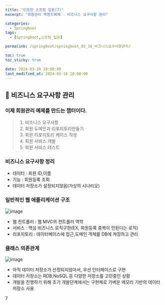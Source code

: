 ```yaml
---
title: "인프런 스프링 입문(7)"
excerpt: "회원관리 백엔드예제 - 비즈니스 요구사항 관리"

categories:
  - Springboot
tags:
  - [Springboot,스프링_입문]

permalink: /springboot/springboot_03_18_비즈니스요구사항관리/

toc: true
toc_sticky: true

date: 2024-03-18 20:00:00
last_modified_at: 2024-03-18 20:00:00
---
```


## 🦥 비즈니스 요구사항 관리

### 이제 회원관리 예제를 만드는 챕터이다.
>1. 비즈니스 요구사항  
>2. 회원 도메인과 리포지토리만들기
>3. 회원 리포지토리 케이스 작성
>4. 회원 서비스 개발
>5. 회원 서비스 테스트

### 비즈니스 요구사항 정리
  - 데이터 : 회원 ID,이름
  - 기능 : 회원등록 조회
  - 데이터 저장소가 설정되지않음(가상의 시나리오)
  
### 일반적인 웹 애플리케이션 구조
![image](https://github.com/garusitell/utterances/assets/45359953/42dcc993-7d25-4842-ac59-c6f5daeab46f)  

- 웹 컨트롤러 : 웹 MVC의 컨트롤러 역학
- 서비스 : 핵심 비즈니스 로직구현(EX, 회원등록 중복이 안된다는 로직)
- 리포지토리 : 데이터베이스에 접근,도메인 객체를 DB에 저장하고 관리

### 클래스 의존관계  
![image](https://github.com/garusitell/utterances/assets/45359953/023bca2b-b5d2-4c02-8422-3dafdaa379ab)
- 아직 데이터 저장소가 선정되지않아서, 우선 인터페이스로 구현
- 데이터 저장소는 RDB,NoSQL 등 다양한 저장소를 고민중인 상황
- 개발을 진행하기 위해 초기 개발단계에서는 구현체로 가벼운 메모리 기반의 데이터 저장소 사용


 7